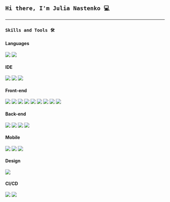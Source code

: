 
## `Hi there, I'm Julia Nastenko 💻`

---

### `Skills and Tools 🛠`

#### Languages

![](https://img.shields.io/badge/JavaScript-Language-informational?style=flat-square&logo=javascript&logoColor=white&color=EBD41C)
![](https://img.shields.io/badge/TypeScript-Dialect-informational?style=flat-square&logo=typescript&logoColor=white&color=3078C6)

#### IDE
![](https://img.shields.io/badge/WebStorm-Editor-informational?style=flat-square&logo=webstorm&logoColor=white&color=00CED8)
![](https://img.shields.io/badge/Vim-Editor-informational?style=flat-square&logo=vim&logoColor=white&color=0A9331)
![](https://img.shields.io/badge/Visual_Studio-Editor-informational?style=flat-square&logo=visual-studio-code&logoColor=white&color=218FD5)

#### Front-end
![](https://img.shields.io/badge/React_JS-Framework-informational?style=flat-square&logo=react&logoColor=white&color=61DAFB)
![](https://img.shields.io/badge/Vue-Framework-informational?style=flat-square&logo=vue.js&logoColor=white&color=3FB27F)
![](https://img.shields.io/badge/HTML-Markup_Language-informational?style=flat-square&logo=html5&logoColor=white&color=D84A24)
![](https://img.shields.io/badge/CSS-Style_Language-informational?style=flat-square&logo=css3&logoColor=white&color=2549D9)
![](https://img.shields.io/badge/LESS-Preprocessor-informational?style=flat-square&logo=less&logoColor=white&color=284A7D)
![](https://img.shields.io/badge/SASS-Preprocessor-informational?style=flat-square&logo=sass&logoColor=white&color=C26291)
![](https://img.shields.io/badge/Ant_Design-UI_Framework-informational?style=flat-square&logo=antdesign&logoColor=white&color=0C7BF2)
![](https://img.shields.io/badge/Bootstrap-UI_Framework-informational?style=flat-square&logo=bootstrap&logoColor=white&color=6810E7)
![](https://img.shields.io/badge/Webpack-Module_Bundler-informational?style=flat-square&logo=webpack&logoColor=white&color=87CBEE)

#### Back-end
![](https://img.shields.io/badge/Strapi-CRM-informational?style=flat-square&logo=strapi&logoColor=white&color=4A24D4)
![](https://img.shields.io/badge/REST-API-informational?style=flat-square&logoColor=white&color=4A24D4)
![](https://img.shields.io/badge/GraphQL-API-informational?style=flat-square&logo=graphql&logoColor=white&color=D931A2)
![](https://img.shields.io/badge/Apollo-API-informational?style=flat-square&logo=apollographql&logoColor=white&color=16184D)

#### Mobile
![](https://img.shields.io/badge/React_Native-Framework-informational?style=flat-square&logo=react&logoColor=white&color=61DAFB)
![](https://img.shields.io/badge/Ant_Mobile-UI_Framework-informational?style=flat-square&logo=antdesign&logoColor=white&color=0C7BF2)
![](https://img.shields.io/badge/Expo_Mobile-App_Runner-informational?style=flat-square&logo=expo&logoColor=white&color=412DD3)

#### Design
![](https://img.shields.io/badge/Figma-informational?style=flat-square&logo=figma&logoColor=white&color=1C1C1C)

#### CI/CD
![](https://img.shields.io/badge/Github-Repository-informational?style=flat-square&logo=github&logoColor=white&color=1B1D21)
![](https://img.shields.io/badge/Github_Actions-CI|CD-informational?style=flat-square&logo=githubactions&logoColor=white&color=2181F2)

